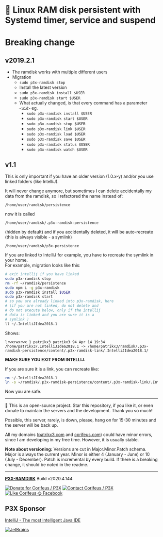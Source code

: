 [//]: #@corifeus-header

# 💾 Linux RAM disk persistent with Systemd timer, service and suspend

                        
[//]: #@corifeus-header:end

# Breaking change 

## v2019.2.1
* The ramdisk works with multiple different users
* Migration
  * `sudo p3x-ramdisk stop`
  * Install the latest version
  * `sudo p3x-ramdisk install $USER`
  * `sudo p3x-ramdisk start $USER`
  * What actually changed, is that every command has a parameter `<uid>` eg.
    * `sudo p3x-ramdisk install $USER`
    * `sudo p3x-ramdisk start $USER`
    * `sudo p3x-ramdisk stop $USER`
    * `sudo p3x-ramdisk link $USER`
    * `sudo p3x-ramdisk load $USER`
    * `sudo p3x-ramdisk save $USER`
    * `sudo p3x-ramdisk status $USER`
    * `sudo p3x-ramdisk watch $USER`

## v1.1
This is only important if you have an older version (1.0.x-y) and/or you use linked folders (like IntelliJ).

It will never change anymore, but sometimes I can delete accidentally my data from the ramdisk, so I refactored the name instead of:  
```text
/home/user/ramdisk/persistence
```   
now it is called  
```text
/home/user/ramdisk/.p3x-ramdisk-persistence
```  
(hidden by default)
and if you accidentally deleted, it will be auto-recreate
(this is always visible - a symlink)  
```text
/home/user/ramdisk/p3x-persistence
```
  
If you are linked to IntelliJ for example, you have to recreate the symlink in your home.  
For example, migration looks like this:
```bash
# exit intellij if you have linked
sudo p3x-ramdisk stop
rm -rf ~/ramdisk/persistence
sudo npm i -g p3x-ramdisk
sudo p3x-ramdisk install $USER
sudo p3x-ramdisk start
# so you are already linked into p3x-ramdisk, here 
# (if you are not linked, do not delete and
# do not execute below, only if the intellij
# data is linked and you are sure it is a 
# symlink )
ll ~/.IntelliJIdea2018.1
```
Shows:
```text
lrwxrwxrwx 1 patrikx3 patrikx3 94 Apr 14 19:34 /home/patrikx3/.IntelliJIdea2018.1 -> /home/patrikx3/ramdisk/.p3x-ramdisk-persistence/content/.p3x-ramdisk-link/.IntelliJIdea2018.1/
```

**MAKE SURE YOU EXIT FROM INTELLIJ.**

If you are sure it is a link, you can recreate like:
```bash
rm ~/.IntelliJIdea2018.1
ln -s ~/ramdisk/.p3x-ramdisk-persistence/content/.p3x-ramdisk-link/.IntelliJIdea2018.1/ ~
```

Now you are safe.



[//]: #@corifeus-footer

---

🙏 This is an open-source project. Star this repository, if you like it, or even donate to maintain the servers and the development. Thank you so much!

Possible, this server, rarely, is down, please, hang on for 15-30 minutes and the server will be back up.

All my domains ([patrikx3.com](https://patrikx3.com) and [corifeus.com](https://corifeus.com)) could have minor errors, since I am developing in my free time. However, it is usually stable.

**Note about versioning:** Versions are cut in Major.Minor.Patch schema. Major is always the current year. Minor is either 4 (January - June) or 10 (July - December). Patch is incremental by every build. If there is a breaking change, it should be noted in the readme.


---

[**P3X-RAMDISK**](https://pages.corifeus.com/ramdisk) Build v2020.4.144

[![Donate for Corifeus / P3X](https://img.shields.io/badge/Donate-Corifeus-003087.svg)](https://www.paypal.com/cgi-bin/webscr?cmd=_s-xclick&hosted_button_id=QZVM4V6HVZJW6)  [![Contact Corifeus / P3X](https://img.shields.io/badge/Contact-P3X-ff9900.svg)](https://www.patrikx3.com/en/front/contact) [![Like Corifeus @ Facebook](https://img.shields.io/badge/LIKE-Corifeus-3b5998.svg)](https://www.facebook.com/corifeus.software)


## P3X Sponsor

[IntelliJ - The most intelligent Java IDE](https://www.jetbrains.com/?from=patrikx3)

[![JetBrains](https://cdn.corifeus.com/assets/svg/jetbrains-logo.svg)](https://www.jetbrains.com/?from=patrikx3)




[//]: #@corifeus-footer:end

